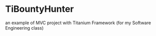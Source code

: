 TiBountyHunter
==============

an example of MVC project with Titanium Framework (for my Software Engineering class)
